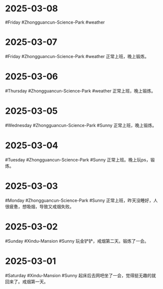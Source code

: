 # 2025-03-08
#Friday #Zhongguancun-Science-Park  #weather

# 2025-03-07
#Friday #Zhongguancun-Science-Park  #weather 
正常上班，晚上锻炼。

# 2025-03-06
#Thursday  #Zhongguancun-Science-Park  #weather 
正常上班，晚上锻炼。

# 2025-03-05
#Wednesday  #Zhongguancun-Science-Park  #Sunny 
正常上班，晚上锻炼。

# 2025-03-04
#Tuesday  #Zhongguancun-Science-Park  #Sunny 
正常上班。晚上玩ps，锻炼。

# 2025-03-03
#Monday  #Zhongguancun-Science-Park  #Sunny 
正常上班，昨天没睡好，人很疲惫，想吸烟，导致又戒烟失败。

# 2025-03-02
#Sunday #Xindu-Mansion   #Sunny 
玩金铲铲，戒烟第二天。锻炼了一会。

# 2025-03-01
#Saturday  #Xindu-Mansion   #Sunny 
起床后去网吧坐了一会，觉得挺无趣的就回来了。戒烟第一天。

